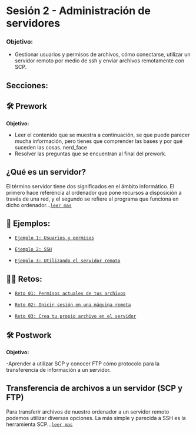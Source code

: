 # Sesión 2 - Administración de servidores

### Objetivo:

- Gestionar usuarios y permisos de archivos, cómo conectarse, utilizar un servidor remoto por medio de ssh y enviar archivos remotamente con SCP.

## Secciones:

## :hammer_and_wrench: Prework

**Objetivo:**

- Leer el contenido que se muestra a continuación, se que puede parecer mucha información, pero tienes que comprender las bases y por qué suceden las cosas. nerd_face
- Resolver las preguntas que se encuentran al final del prework.

## ¿Qué es un servidor?

El término servidor tiene dos significados en el ámbito informático. El primero hace referencia al ordenador que pone recursos a disposición a través de una red, y el segundo se refiere al programa que funciona en dicho ordenador...[`leer mas`](Prework/#prework---diferentes-tipos-de-servidores)

## :page_facing_up: Ejemplos:

- [`Ejemplo 1: Usuarios y permisos`](Ejemplo-01/#ejemplo-1-usuarios-y-permisos)

- [`Ejemplo 2: SSH`](Ejemplo-02/#ejemplo-2-ssh)

- [`Ejemplo 3: Utilizando el servidor remoto`](Ejemplo-03/#ejemplo-3-utilizando-el-servidor-remoto)

## :man_technologist: Retos:

- [`Reto 01: Permisos actuales de tus archivos`](Reto-01/#reto-1)

- [`Reto 02: Inicir sesión en una máquina remota`](Reto-02/#reto-2)

- [`Reto 03: Crea tu propio archivo en el servidor`](Reto-03/#reto-3)


## :hammer_and_wrench: Postwork

**Objetivo:**

-Aprender a utilizar SCP y conocer FTP cómo protocolo para la transferencia de información a un servidor.

## Transferencia de archivos a un servidor (SCP y FTP)

Para transferir archivos de nuestro ordenador a un servidor remoto podemos utilizar diversas opciones. La más simple y parecida a SSH es la herramienta SCP...[`leer mas`](Postwork/#postwork-transferencia-de-archivos-a-un-servidor-scp-y-ftp)
